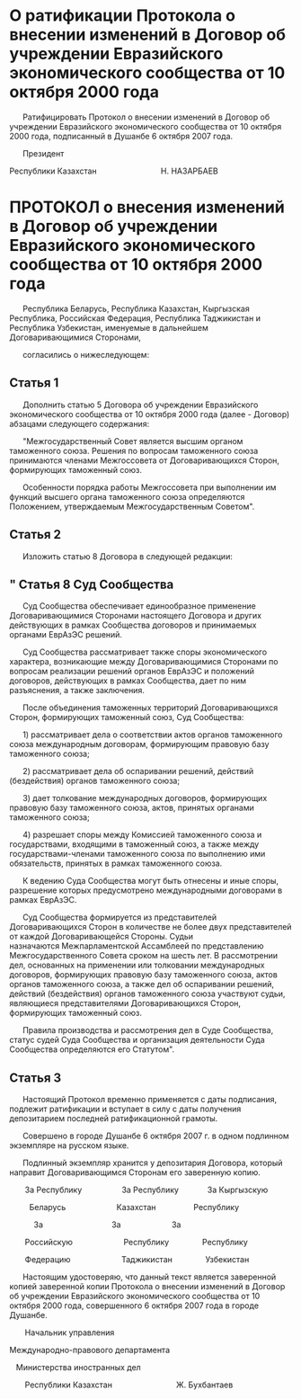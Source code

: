 # О ратификации Протокола о внесении изменений в Договор об учреждении Евразийского экономического сообщества от 10 октября 2000 года

      Ратифицировать Протокол о внесении изменений в Договор об учреждении Евразийского экономического сообщества от 10 октября 2000 года, подписанный в Душанбе 6 октября 2007 года.

      Президент

Республики Казахстан                             Н. НАЗАРБАЕВ

# ПРОТОКОЛ о внесения изменений в Договор об учреждении Евразийского экономического сообщества от 10 октября 2000 года

      Республика Беларусь, Республика Казахстан, Кыргызская Республика, Российская Федерация, Республика Таджикистан и Республика Узбекистан, именуемые в дальнейшем Договаривающимися Сторонами,

      согласились о нижеследующем:

## Статья 1

      Дополнить статью 5 Договора об учреждении Евразийского экономического сообщества от 10 октября 2000 года (далее - Договор) абзацами следующего содержания:

      "Межгосударственный Совет является высшим органом таможенного союза. Решения по вопросам таможенного союза принимаются членами Межгоссовета от Договаривающихся Сторон, формирующих таможенный союз.

      Особенности порядка работы Межгоссовета при выполнении им функций высшего органа таможенного союза определяются Положением, утверждаемым Межгосударственным Советом".

## Статья 2

      Изложить статью 8 Договора в следующей редакции:

## " Статья 8 Суд Сообщества

      Суд Сообщества обеспечивает единообразное применение Договаривающимися Сторонами настоящего Договора и других действующих в рамках Сообщества договоров и принимаемых органами ЕврАзЭС решений.

      Суд Сообщества рассматривает также споры экономического характера, возникающие между Договаривающимися Сторонами по вопросам реализации решений органов ЕврАзЭС и положений договоров, действующих в рамках Сообщества, дает по ним разъяснения, а также заключения.

      После объединения таможенных территорий Договаривающихся Сторон, формирующих таможенный союз, Суд Сообщества:

      1) рассматривает дела о соответствии актов органов таможенного союза международным договорам, формирующим правовую базу таможенного союза;

      2) рассматривает дела об оспаривании решений, действий (бездействия) органов таможенного союза;

      3) дает толкование международных договоров, формирующих правовую базу таможенного союза, актов, принятых органами таможенного союза;

      4) разрешает споры между Комиссией таможенного союза и государствами, входящими в таможенный союз, а также между государствами-членами таможенного союза по выполнению ими обязательств, принятых в рамках таможенного союза.

      К ведению Суда Сообщества могут быть отнесены и иные споры, разрешение которых предусмотрено международными договорами в рамках ЕврАзЭС.

      Суд Сообщества формируется из представителей Договаривающихся Сторон в количестве не более двух представителей от каждой Договаривающейся Стороны. Судьи назначаются Межпарламентской Ассамблеей по представлению Межгосударственного Совета сроком на шесть лет. В рассмотрении дел, основанных на применении или толковании международных договоров, формирующих правовую базу таможенного союза, актов органов таможенного союза, а также дел об оспаривании решений, действий (бездействия) органов таможенного союза участвуют судьи, являющиеся представителями Договаривающихся Сторон, формирующих таможенный союз.

      Правила производства и рассмотрения дел в Суде Сообщества, статус судей Суда Сообщества и организация деятельности Суда Сообщества определяются его Статутом".

## Статья 3

      Настоящий Протокол временно применяется с даты подписания, подлежит ратификации и вступает в силу с даты получения депозитарием последней ратификационной грамоты.

      Совершено в городе Душанбе 6 октября 2007 г. в одном подлинном экземпляре на русском языке.

      Подлинный экземпляр хранится у депозитария Договора, который направит Договаривающимся Сторонам его заверенную копию.

       За Республику                  За Республику             За Кыргызскую

         Беларусь                       Казахстан                 Республику

           За                               За                       За

       Российскую                       Республику               Республику

       Федерацию                       Таджикистан               Узбекистан

      Настоящим удостоверяю, что данный текст является заверенной копией заверенной копии Протокола о внесении изменений в Договор об учреждении Евразийского экономического сообщества от 10 октября 2000 года, совершенного 6 октября 2007 года в городе Душанбе.

       Начальник управления

Международно-правового департамента

   Министерства иностранных дел

       Республики Казахстан                             Ж. Бухбантаев

